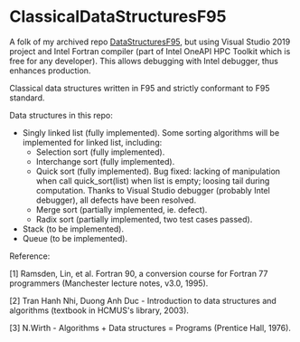 # ClassicalDataStructuresF95
A folk of my archived repo [DataStructuresF95](https://github.com/truongd8593/DataStructuresF95), but using Visual Studio 2019 project and Intel Fortran compiler (part of Intel OneAPI HPC Toolkit which is free for any developer). This allows debugging with Intel debugger, thus enhances production.

Classical data structures written in F95 and strictly conformant to F95 standard. 

Data structures in this repo:

- Singly linked list (fully implemented). Some sorting algorithms will be implemented for linked list, including:
  + Selection sort (fully implemented).
  + Interchange sort (fully implemented).
  + Quick sort (fully implemented). Bug fixed: lacking of manipulation when call quick_sort(list) when list is empty; loosing tail during computation. Thanks to Visual Studio debugger (probably Intel debugger), all defects have been resolved.
  + Merge sort (partially implemented, ie. defect).
  + Radix sort (partially implemented, two test cases passed).
- Stack (to be implemented).
- Queue (to be implemented).

Reference:

[1] Ramsden, Lin, et al. Fortran 90, a conversion course for Fortran 77 programmers (Manchester lecture notes, v3.0, 1995).

[2] Tran Hanh Nhi, Duong Anh Duc - Introduction to data structures and algorithms (textbook in HCMUS's library, 2003).

[3] N.Wirth - Algorithms + Data structures = Programs (Prentice Hall, 1976).
